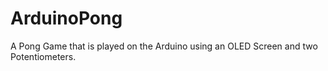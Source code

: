 # ArduinoPong
A Pong Game that is played on the Arduino using an OLED Screen and two Potentiometers. 
